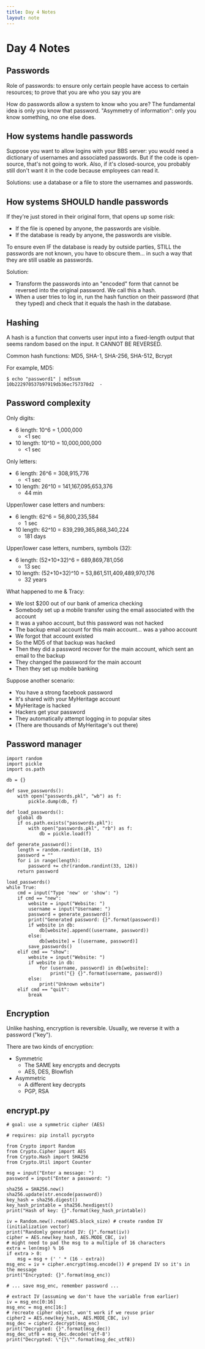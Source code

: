```yaml
---
title: Day 4 Notes
layout: note
---
```


# Day 4 Notes

## Passwords

Role of passwords: to ensure only certain people have access to certain resources; to prove that you are who you say you are

How do passwords allow a system to know who you are? The fundamental idea is only you know that password. "Asymmetry of information": only you know something, no one else does.

## How systems handle passwords

Suppose you want to allow logins with your BBS server: you would need a dictionary of usernames and associated passwords. But if the code is open-source, that's not going to work. Also, if it's closed-source, you probably still don't want it in the code because employees can read it.

Solutions: use a database or a file to store the usernames and passwords.

## How systems SHOULD handle passwords

If they're just stored in their original form, that opens up some risk:

- If the file is opened by anyone, the passwords are visible.
- If the database is ready by anyone, the passwords are visible.

To ensure even IF the database is ready by outside parties, STILL the passwords are not known, you have to obscure them... in such a way that they are still usable as passwords.

Solution:

- Transform the passwords into an "encoded" form that cannot be reversed into the original password. We call this a hash.
- When a user tries to log in, run the hash function on their password (that they typed) and check that it equals the hash in the database.

## Hashing

A hash is a function that converts user input into a fixed-length output that seems random based on the input. It CANNOT BE REVERSED.

Common hash functions: MD5, SHA-1, SHA-256, SHA-512, Bcrypt

For example, MD5:

```
$ echo "password1" | md5sum
10b222970537b97919db36ec757370d2  -
```

## Password complexity

Only digits:

- 6 length: 10^6 = 1,000,000
  - <1 sec
- 10 length: 10^10 = 10,000,000,000
  - <1 sec

Only letters:

- 6 length: 26^6 = 308,915,776
  - <1 sec
- 10 length: 26^10 = 141,167,095,653,376
  - 44 min

Upper/lower case letters and numbers:

- 6 length: 62^6 = 56,800,235,584
  - 1 sec
- 10 length: 62^10 = 839,299,365,868,340,224
  - 181 days

Upper/lower case letters, numbers, symbols (32):

- 6 length: (52+10+32)^6 = 689,869,781,056
  - 13 sec
- 10 length: (52+10+32)^10 = 53,861,511,409,489,970,176
  - 32 years


What happened to me & Tracy:

- We lost $200 out of our bank of america checking
- Somebody set up a mobile transfer using the email associated with the account
- It was a yahoo account, but this password was not hacked
- The backup email account for this main account... was a yahoo account
- We forgot that account existed
- So the MD5 of that backup was hacked
- Then they did a password recover for the main account, which sent an email to the backup
- They changed the password for the main account
- Then they set up mobile banking

Suppose another scenario:

- You have a strong facebook password
- It's shared with your MyHeritage account
- MyHeritage is hacked
- Hackers get your password
- They automatically attempt logging in to popular sites
- (There are thousands of MyHeritage's out there)

## Password manager

```
import random
import pickle
import os.path

db = {}

def save_passwords():
	with open("passwords.pkl", "wb") as f:
		pickle.dump(db, f)

def load_passwords():
	global db
	if os.path.exists("passwords.pkl"):
		with open("passwords.pkl", "rb") as f:
			db = pickle.load(f)

def generate_password():
	length = random.randint(10, 15)
	password = ""
	for i in range(length):
		password += chr(random.randint(33, 126))
	return password

load_passwords()
while True:
	cmd = input("Type 'new' or 'show': ")
	if cmd == "new":
		website = input("Website: ")
		username = input("Username: ")
		password = generate_password()
		print("Generated password: {}".format(password))
		if website in db:
			db[website].append((username, password))
		else:
			db[website] = [(username, password)]
		save_passwords()
	elif cmd == "show":
		website = input("Website: ")
		if website in db:
			for (username, password) in db[website]:
				print("{} {}".format(username, password))
		else:
			print("Unknown website")
	elif cmd == "quit":
		break
```

## Encryption

Unlike hashing, encryption is reversible. Usually, we reverse it with a password ("key").

There are two kinds of encryption:

- Symmetric
  - The SAME key encrypts and decrypts
  - AES, DES, Blowfish
- Asymmetric
  - A different key decrypts
  - PGP, RSA

## encrypt.py

```
# goal: use a symmetric cipher (AES)

# requires: pip install pycrypto

from Crypto import Random
from Crypto.Cipher import AES
from Crypto.Hash import SHA256
from Crypto.Util import Counter

msg = input("Enter a message: ")
password = input("Enter a password: ")

sha256 = SHA256.new()
sha256.update(str.encode(password))
key_hash = sha256.digest()
key_hash_printable = sha256.hexdigest()
print("Hash of key: {}".format(key_hash_printable))

iv = Random.new().read(AES.block_size) # create random IV (initialization vector)
print("Randomly generated IV: {}".format(iv))
cipher = AES.new(key_hash, AES.MODE_CBC, iv)
# might need to pad the msg to a multiple of 16 characters
extra = len(msg) % 16
if extra > 0:
    msg = msg + (' ' * (16 - extra))
msg_enc = iv + cipher.encrypt(msg.encode()) # prepend IV so it's in the message
print("Encrypted: {}".format(msg_enc))

# ... save msg_enc, remember password ...

# extract IV (assuming we don't have the variable from earlier)
iv = msg_enc[0:16]
msg_enc = msg_enc[16:]
# recreate cipher object, won't work if we reuse prior
cipher2 = AES.new(key_hash, AES.MODE_CBC, iv)
msg_dec = cipher2.decrypt(msg_enc)
print("Decrypted: {}".format(msg_dec))
msg_dec_utf8 = msg_dec.decode('utf-8')
print("Decrypted: \"{}\"".format(msg_dec_utf8))
```































